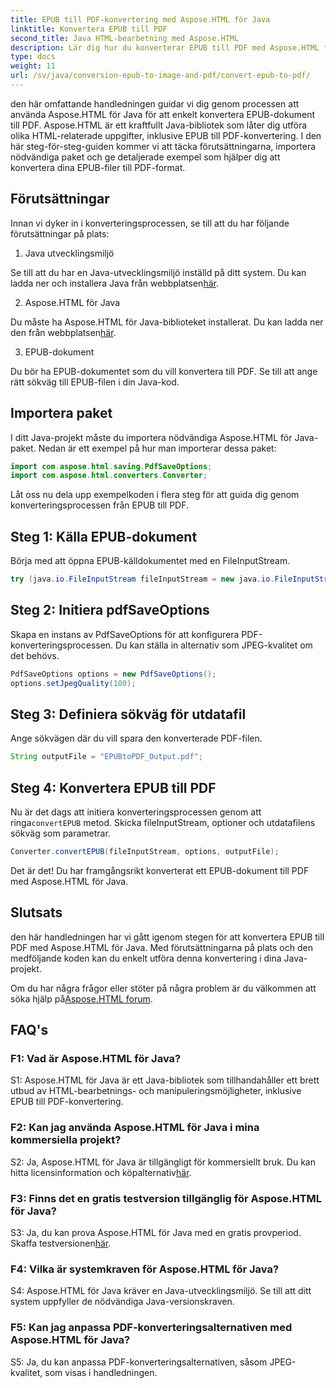 ```yaml
---
title: EPUB till PDF-konvertering med Aspose.HTML för Java
linktitle: Konvertera EPUB till PDF
second_title: Java HTML-bearbetning med Aspose.HTML
description: Lär dig hur du konverterar EPUB till PDF med Aspose.HTML för Java. Den här steg-för-steg-guiden täcker förutsättningar, paketimport och kodexempel. Kom igång med konvertering från EPUB till PDF.
type: docs
weight: 11
url: /sv/java/conversion-epub-to-image-and-pdf/convert-epub-to-pdf/
---
```

den här omfattande handledningen guidar vi dig genom processen att använda Aspose.HTML för Java för att enkelt konvertera EPUB-dokument till PDF. Aspose.HTML är ett kraftfullt Java-bibliotek som låter dig utföra olika HTML-relaterade uppgifter, inklusive EPUB till PDF-konvertering. I den här steg-för-steg-guiden kommer vi att täcka förutsättningarna, importera nödvändiga paket och ge detaljerade exempel som hjälper dig att konvertera dina EPUB-filer till PDF-format.

## Förutsättningar

Innan vi dyker in i konverteringsprocessen, se till att du har följande förutsättningar på plats:

1. Java utvecklingsmiljö

 Se till att du har en Java-utvecklingsmiljö inställd på ditt system. Du kan ladda ner och installera Java från webbplatsen[här](https://www.oracle.com/java/).

2. Aspose.HTML för Java

 Du måste ha Aspose.HTML för Java-biblioteket installerat. Du kan ladda ner den från webbplatsen[här](https://releases.aspose.com/html/java/).

3. EPUB-dokument

Du bör ha EPUB-dokumentet som du vill konvertera till PDF. Se till att ange rätt sökväg till EPUB-filen i din Java-kod.

## Importera paket

I ditt Java-projekt måste du importera nödvändiga Aspose.HTML för Java-paket. Nedan är ett exempel på hur man importerar dessa paket:

```java
import com.aspose.html.saving.PdfSaveOptions;
import com.aspose.html.converters.Converter;
```

Låt oss nu dela upp exempelkoden i flera steg för att guida dig genom konverteringsprocessen från EPUB till PDF.

## Steg 1: Källa EPUB-dokument

Börja med att öppna EPUB-källdokumentet med en FileInputStream.

```java
try (java.io.FileInputStream fileInputStream = new java.io.FileInputStream("input.epub")) {
```

## Steg 2: Initiera pdfSaveOptions

Skapa en instans av PdfSaveOptions för att konfigurera PDF-konverteringsprocessen. Du kan ställa in alternativ som JPEG-kvalitet om det behövs.

```java
PdfSaveOptions options = new PdfSaveOptions();
options.setJpegQuality(100);
```

## Steg 3: Definiera sökväg för utdatafil

Ange sökvägen där du vill spara den konverterade PDF-filen.

```java
String outputFile = "EPUBtoPDF_Output.pdf";
```

## Steg 4: Konvertera EPUB till PDF

 Nu är det dags att initiera konverteringsprocessen genom att ringa`convertEPUB` metod. Skicka fileInputStream, optioner och utdatafilens sökväg som parametrar.

```java
Converter.convertEPUB(fileInputStream, options, outputFile);
```

Det är det! Du har framgångsrikt konverterat ett EPUB-dokument till PDF med Aspose.HTML för Java.

## Slutsats

den här handledningen har vi gått igenom stegen för att konvertera EPUB till PDF med Aspose.HTML för Java. Med förutsättningarna på plats och den medföljande koden kan du enkelt utföra denna konvertering i dina Java-projekt.

 Om du har några frågor eller stöter på några problem är du välkommen att söka hjälp på[Aspose.HTML forum](https://forum.aspose.com/).

## FAQ's

### F1: Vad är Aspose.HTML för Java?

S1: Aspose.HTML för Java är ett Java-bibliotek som tillhandahåller ett brett utbud av HTML-bearbetnings- och manipuleringsmöjligheter, inklusive EPUB till PDF-konvertering.

### F2: Kan jag använda Aspose.HTML för Java i mina kommersiella projekt?

 S2: Ja, Aspose.HTML för Java är tillgängligt för kommersiellt bruk. Du kan hitta licensinformation och köpalternativ[här](https://purchase.aspose.com/buy).

### F3: Finns det en gratis testversion tillgänglig för Aspose.HTML för Java?

 S3: Ja, du kan prova Aspose.HTML för Java med en gratis provperiod. Skaffa testversionen[här](https://releases.aspose.com/html/java).

### F4: Vilka är systemkraven för Aspose.HTML för Java?

S4: Aspose.HTML för Java kräver en Java-utvecklingsmiljö. Se till att ditt system uppfyller de nödvändiga Java-versionskraven.

### F5: Kan jag anpassa PDF-konverteringsalternativen med Aspose.HTML för Java?

S5: Ja, du kan anpassa PDF-konverteringsalternativen, såsom JPEG-kvalitet, som visas i handledningen.